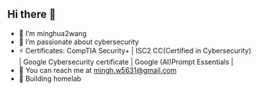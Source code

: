 ## Hi there 👋
- 🔭 I’m minghua2wang
- 🌱 I’m passionate about cybersecurity
- ⚡ Certificates: CompTIA Security+ | ISC2 CC(Certified in Cybersecurity) | Google Cybersecurity certificate | Google (AI)Prompt Essentials |
- 👯 You can reach me at mingh.w5631@gmail.com
- 💬 Building homelab
<!--
**minghua2wang/minghua2wang** is a ✨ _special_ ✨ repository because its `README.md` (this file) appears on your GitHub profile.

Here are some ideas to get you started:

- 🔭 I’m currently working on ...
- 🌱 I’m currently learning ...
- 👯 I’m looking to collaborate on ...
- 🤔 I’m looking for help with ...
- 💬 Ask me about ...
- 📫 How to reach me: ...
- 😄 Pronouns: ...
- ⚡ Fun fact: ...
-->
